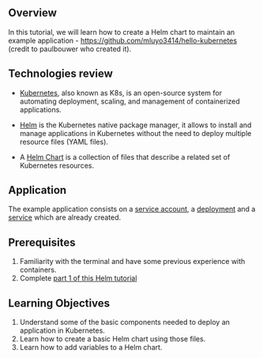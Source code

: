 ## Overview


In this tutorial, we will learn how to create a Helm chart to maintain an example application - https://github.com/mluyo3414/hello-kubernetes (credit to paulbouwer who created it). 

## Technologies review

* [Kubernetes](https://kubernetes.io/), also known as K8s, is an open-source system for automating deployment, scaling, and management of containerized applications. 

* [Helm](https://helm.sh/) is the Kubernetes native package manager, it allows to install and manage applications in Kubernetes without the need to deploy multiple resource files (YAML files). 

* A [Helm Chart](https://helm.sh/docs/topics/charts/) is a collection of files that describe a related set of Kubernetes resources.

## Application


The example application consists on a [service account](https://kubernetes.io/docs/tasks/configure-pod-container/configure-service-account/), a [deployment](https://kubernetes.io/docs/concepts/workloads/controllers/deployment/) and a [service](https://kubernetes.io/docs/concepts/services-networking/service/) which are already created.


## Prerequisites

1. Familiarity with the terminal and have some previous experience with containers.
2. Complete [part 1 of this Helm tutorial](https://katacoda.com/msuarez/scenarios/1-installing-jenkins-using-helm)

## Learning Objectives

1. Understand some of the basic components needed to deploy an application in Kubernetes.
2. Learn how to create a basic Helm chart using those files.
3. Learn how to add variables to a Helm chart.
